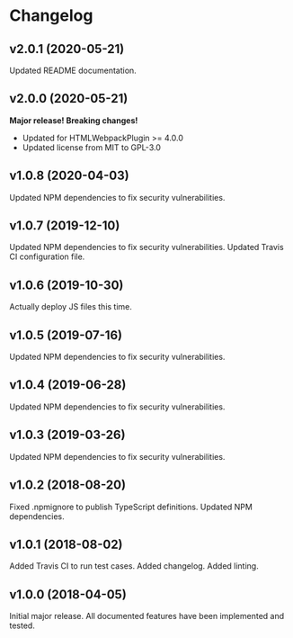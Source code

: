 # Changelog

## v2.0.1 (2020-05-21)

Updated README documentation.

## v2.0.0 (2020-05-21)

**Major release! Breaking changes!**

* Updated for HTMLWebpackPlugin >= 4.0.0
* Updated license from MIT to GPL-3.0

## v1.0.8 (2020-04-03)

Updated NPM dependencies to fix security vulnerabilities.

## v1.0.7 (2019-12-10)

Updated NPM dependencies to fix security vulnerabilities.
Updated Travis CI configuration file.

## v1.0.6 (2019-10-30)

Actually deploy JS files this time.

## v1.0.5 (2019-07-16)

Updated NPM dependencies to fix security vulnerabilities.

## v1.0.4 (2019-06-28)

Updated NPM dependencies to fix security vulnerabilities.

## v1.0.3 (2019-03-26)

Updated NPM dependencies to fix security vulnerabilities.

## v1.0.2 (2018-08-20)

Fixed .npmignore to publish TypeScript definitions.
Updated NPM dependencies.

## v1.0.1 (2018-08-02)

Added Travis CI to run test cases.
Added changelog.
Added linting.

## v1.0.0 (2018-04-05)

Initial major release.
All documented features have been implemented and tested.
